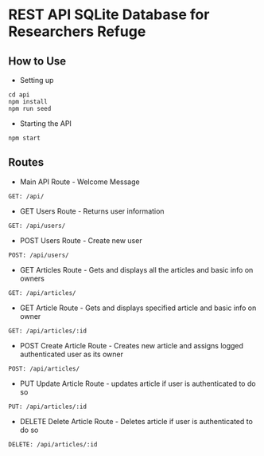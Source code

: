 # REST API SQLite Database for Researchers Refuge

## How to Use 
* Setting up
```
cd api 
npm install
npm run seed
```
* Starting the API
```
npm start
```

## Routes
* Main API Route - Welcome Message
```
GET: /api/
```

* GET Users Route - Returns user information
```
GET: /api/users/
```
* POST Users Route - Create new user
```
POST: /api/users/
```

* GET Articles Route - Gets and displays all the articles and basic info on owners
```
GET: /api/articles/
```
* GET Article Route - Gets and displays specified article and basic info on owner
```
GET: /api/articles/:id
```
* POST Create Article Route - Creates new article and assigns logged authenticated user as its owner
```
POST: /api/articles/
```
* PUT Update Article Route - updates article if user is authenticated to do so
```
PUT: /api/articles/:id
```
* DELETE Delete Article Route - Deletes article if user is authenticated to do so
```
DELETE: /api/articles/:id
```
